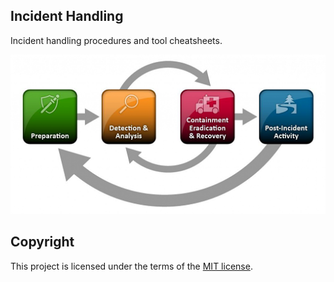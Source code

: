 ## Incident Handling
Incident handling procedures and tool cheatsheets.

![incident-handling](/misc/incident-handling-process.png)

## Copyright
This project is licensed under the terms of the [MIT license](/LICENSE).

